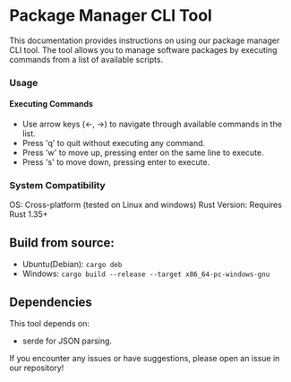 # Package Manager CLI Tool
This documentation provides instructions on using our package manager CLI tool. The tool allows you to manage software packages by executing commands from a list of available scripts.

### Usage
#### Executing Commands
- Use arrow keys (←, →) to navigate through available commands in the list.
- Press 'q' to quit without executing any command.
- Press 'w' to move up, pressing enter on the same line to execute.
- Press 's' to move down, pressing enter to execute.


### System Compatibility
OS: Cross-platform (tested on Linux and windows)
Rust Version: Requires Rust 1.35+


## Build from source:

- Ubuntu(Debian): ```cargo deb```
- Windows: ```cargo build --release --target x86_64-pc-windows-gnu```

## Dependencies
This tool depends on:

- serde for JSON parsing.

If you encounter any issues or have suggestions, please open an issue in our repository!